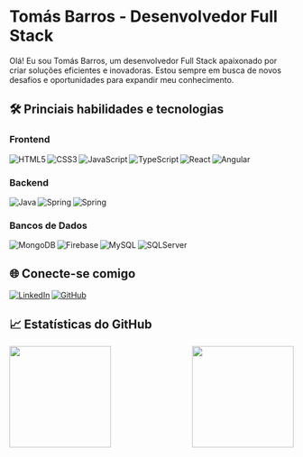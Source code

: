 # Tomás Barros - Desenvolvedor Full Stack

Olá! Eu sou Tomás Barros, um desenvolvedor Full Stack apaixonado por criar soluções eficientes e inovadoras. Estou sempre em busca de novos desafios e oportunidades para expandir meu conhecimento.

## 🛠️ Princiais habilidades e tecnologias

### Frontend
<div style="display: flex; flex-wrap: wrap; gap: 3px;">
  <img alt="HTML5" src="https://img.shields.io/badge/HTML5-E34F26?style=for-the-badge&logo=html5&logoColor=white">
  <img alt="CSS3" src="https://img.shields.io/badge/CSS3-1572B6?style=for-the-badge&logo=css3&logoColor=white">
  <img alt="JavaScript" src="https://img.shields.io/badge/JavaScript-323330?style=for-the-badge&logo=javascript&logoColor=F7DF1E">
  <img alt="TypeScript" src="https://img.shields.io/badge/typescript-%23007ACC.svg?style=for-the-badge&logo=typescript&logoColor=white">
  <img alt="React" src="https://img.shields.io/badge/React-20232A?style=for-the-badge&logo=react&logoColor=61DAFB" alt="React"/>
  <img alt="Angular" src="https://img.shields.io/badge/angular-%23DD0031.svg?style=for-the-badge&logo=angular&logoColor=white" alt="Angular"/>
</div>

### Backend
<div style="display: flex; flex-wrap: wrap; gap: 3px;">
  <img alt="Java" src="https://img.shields.io/badge/Java-ED8B00?style=for-the-badge&logo=openjdk&logoColor=white" alt="Java" >
  <img alt="Spring" src="https://img.shields.io/badge/Spring-6DB33F?style=for-the-badge&logo=spring&logoColor=white" alt="Spring"/>
  <img alt="Spring" src="https://img.shields.io/badge/.NET-512BD4?style=for-the-badge&logo=dotnet&logoColor=white" alt=".NET"/>
</div>

### Bancos de Dados
<div style="display: flex; flex-wrap: wrap; gap: 3px;">
  <img alt="MongoDB" src="https://img.shields.io/badge/MongoDB-4EA94B?style=for-the-badge&logo=mongodb&logoColor=white" alt="MongoDB"/>
  <img alt="Firebase" src="https://img.shields.io/badge/Firebase-FFCA28?style=for-the-badge&logo=firebase&logoColor=black" alt="Firebase"/>
  <img alt="MySQL" src="https://img.shields.io/badge/MySQL-005C84?style=for-the-badge&logo=mysql&logoColor=white" alt="MySQL"/>
  <img alt="SQLServer" src="https://img.shields.io/badge/Microsoft%20SQL%20Server-CC2927?style=for-the-badge&logo=microsoft%20sql%20server&logoColor=white" alt="SQLServer"/>
</div>

## 🌐 Conecte-se comigo

<div style="display: flex; flex-wrap: wrap; gap: 3px;">
  <a href="https://www.linkedin.com/in/tomás-barros"><img src="https://img.shields.io/badge/-LinkedIn-0077B5?style=for-the-badge&logo=linkedin&logoColor=white" alt="LinkedIn"/></a>
  <a href="https://github.com/tomas-barros1"><img src="https://img.shields.io/badge/-GitHub-181717?style=for-the-badge&logo=github&logoColor=white" alt="GitHub"/></a>
</div>

## 📈 Estatísticas do GitHub

<div>
  <img height="180em" src="https://github-readme-stats.vercel.app/api?username=tomas-barros1&show_icons=true&theme=dracula" />
  <img align="right" height="180em" src="https://github-readme-stats.vercel.app/api/top-langs/?username=tomas-barros1&layout=compact&theme=dracula">
</div>
